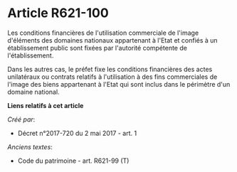 # Article R621-100

Les conditions financières de l'utilisation commerciale de l'image d'éléments des domaines nationaux appartenant à l'Etat et
confiés à un établissement public sont fixées par l'autorité compétente de l'établissement.

Dans les autres cas, le préfet fixe les conditions financières des actes unilatéraux ou contrats relatifs à l'utilisation à
des fins commerciales de l'image des biens appartenant à l'Etat qui sont inclus dans le périmètre d'un domaine national.

**Liens relatifs à cet article**

_Créé par_:

  - Décret n°2017-720 du 2 mai 2017 - art. 1

_Anciens textes_:

  - Code du patrimoine - art. R621-99 (T)
